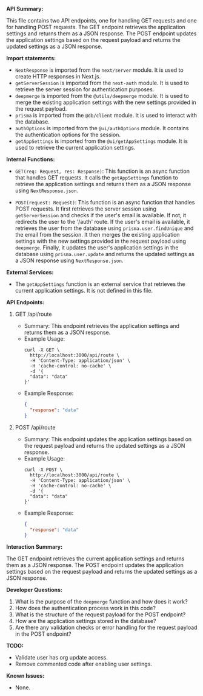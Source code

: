 **API Summary:**

This file contains two API endpoints, one for handling GET requests and one for handling POST requests. The GET endpoint retrieves the application settings and returns them as a JSON response. The POST endpoint updates the application settings based on the request payload and returns the updated settings as a JSON response.

**Import statements:**

- `NextResponse` is imported from the `next/server` module. It is used to create HTTP responses in Next.js.
- `getServerSession` is imported from the `next-auth` module. It is used to retrieve the server session for authentication purposes.
- `deepmerge` is imported from the `@utils/deepmerge` module. It is used to merge the existing application settings with the new settings provided in the request payload.
- `prisma` is imported from the `@db/client` module. It is used to interact with the database.
- `authOptions` is imported from the `@ui/authOptions` module. It contains the authentication options for the session.
- `getAppSettings` is imported from the `@ui/getAppSettings` module. It is used to retrieve the current application settings.

**Internal Functions:**

- `GET(req: Request, res: Response)`: This function is an async function that handles GET requests. It calls the `getAppSettings` function to retrieve the application settings and returns them as a JSON response using `NextResponse.json`.

- `POST(request: Request)`: This function is an async function that handles POST requests. It first retrieves the server session using `getServerSession` and checks if the user's email is available. If not, it redirects the user to the '/auth' route. If the user's email is available, it retrieves the user from the database using `prisma.user.findUnique` and the email from the session. It then merges the existing application settings with the new settings provided in the request payload using `deepmerge`. Finally, it updates the user's application settings in the database using `prisma.user.update` and returns the updated settings as a JSON response using `NextResponse.json`.

**External Services:**

- The `getAppSettings` function is an external service that retrieves the current application settings. It is not defined in this file.

**API Endpoints:**

1. GET /api/route
   - Summary: This endpoint retrieves the application settings and returns them as a JSON response.
   - Example Usage:
     ```
     curl -X GET \
       http://localhost:3000/api/route \
       -H 'Content-Type: application/json' \
       -H 'cache-control: no-cache' \
       -d '{
       "data": "data"
     }'
     ```
   - Example Response:
     ```json
     {
       "response": "data"
     }
     ```

2. POST /api/route
   - Summary: This endpoint updates the application settings based on the request payload and returns the updated settings as a JSON response.
   - Example Usage:
     ```
     curl -X POST \
       http://localhost:3000/api/route \
       -H 'Content-Type: application/json' \
       -H 'cache-control: no-cache' \
       -d '{
       "data": "data"
     }'
     ```
   - Example Response:
     ```json
     {
       "response": "data"
     }
     ```

**Interaction Summary:**

The GET endpoint retrieves the current application settings and returns them as a JSON response. The POST endpoint updates the application settings based on the request payload and returns the updated settings as a JSON response.

**Developer Questions:**

1. What is the purpose of the `deepmerge` function and how does it work?
2. How does the authentication process work in this code?
3. What is the structure of the request payload for the POST endpoint?
4. How are the application settings stored in the database?
5. Are there any validation checks or error handling for the request payload in the POST endpoint?

**TODO:**

- Validate user has org update access.
- Remove commented code after enabling user settings.

**Known Issues:**

- None.